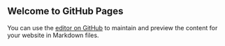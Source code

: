 ## Welcome to GitHub Pages

You can use the [editor on GitHub](https://github.com/iamjoban/auto-complete/edit/main/README.md) to maintain and preview the content for your website in Markdown files.
